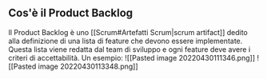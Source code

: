 ## Cos'è il Product Backlog
Il Product Backlog è uno [[Scrum#Artefatti Scrum|scrum artifact]] dedito alla definizione di una lista di feature che devono essere implementate. Questa lista viene redatta dal team di sviluppo e ogni feature deve avere i criteri di accettabilità. Un esempio:
![[Pasted image 20220430111346.png]]
![[Pasted image 20220430113348.png]]